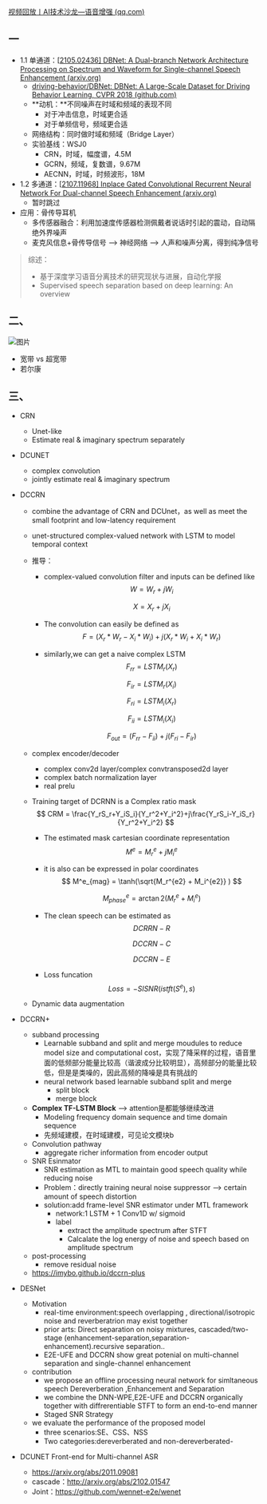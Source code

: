 [视频回放丨AI技术沙龙—语音增强 (qq.com)](https://mp.weixin.qq.com/s/TUSBZXCm0M0-lYZYgCttWg)

## 一

- 1.1 单通道：[[2105.02436\] DBNet: A Dual-branch Network Architecture Processing on Spectrum and Waveform for Single-channel Speech Enhancement (arxiv.org)](https://arxiv.org/abs/2105.02436)
  - [driving-behavior/DBNet: DBNet: A Large-Scale Dataset for Driving Behavior Learning, CVPR 2018 (github.com)](https://github.com/driving-behavior/DBNet)
  - **动机：**不同噪声在时域和频域的表现不同
    - 对于冲击信息，时域更合适
    - 对于单频信号，频域更合适
  - 网络结构：同时做时域和频域（Bridge Layer）
  - 实验基线：WSJ0
    - CRN，时域，幅度谱，4.5M
    - GCRN，频域，复数谱，9.67M
    - AECNN，时域，时频波形，18M
- 1.2 多通道：[[2107.11968\] Inplace Gated Convolutional Recurrent Neural Network For Dual-channel Speech Enhancement (arxiv.org)](https://arxiv.org/abs/2107.11968)
  - 暂时跳过
- 应用：骨传导耳机
  - 多传感器融合：利用加速度传感器检测佩戴者说话时引起的震动，自动隔绝外界噪声
  - 麦克风信息+骨传导信号 -->  神经网络  --> 人声和噪声分离，得到纯净信号

> 综述：
>
> - 基于深度学习语音分离技术的研究现状与进展，自动化学报
> - Supervised speech separation based on deep learning: An overview

## 二、

![图片](https://mmbiz.qpic.cn/mmbiz_png/YtgMd9orlsRFOyqXL5OxCjNksRibV9VAZwyoQb46aSLkP9lNcLYFuYyUaUJtY27tLVJb3VbK1ZeHCK0jdVtsQ7A/640?wx_fmt=png&tp=webp&wxfrom=5&wx_lazy=1&wx_co=1)

- 宽带 vs 超宽带
- 若尔康

## 三、

- CRN
  - Unet-like
  - Estimate real & imaginary spectrum separately

- DCUNET
  - complex convolution
  - jointly estimate real & imaginary spectrum

- DCCRN

  - combine the advantage of CRN and DCUnet，as well as meet the small footprint and low-latency requirement

  - unet-structured complex-valued network with LSTM to model temporal context

  - 推导：

    - complex-valued convolution filter and inputs can be defined like
      $$
      W = W_r + jW_i
      $$

      $$
      X = X_r + jX_i
      $$

    - The convolution can easily  be defined as 
      $$
      F = (X_r*W_r-X_i*W_i)+j(X_r*W_i+X_i*W_r)
      $$

    - similarly,we can get a naive complex LSTM
      $$
      F_{rr}=LSTM_r(X_r)
      $$

      $$
      F_{ir}=LSTM_r(X_i)
      $$

      $$
      F_{ri}=LSTM_i(X_r)
      $$

      $$
      F_{ii}=LSTM_i(X_i)
      $$

      $$
      F_{out}= (F_{rr}-F_{ii}) + j(F_{ri}-F_{ir})
      $$

  - complex encoder/decoder

    - complex conv2d layer/complex convtransposed2d layer
    - complex batch normalization layer
    - real prelu

  - Training target of DCRNN is a Complex ratio mask
    $$
    CRM = \frac{Y_rS_r+Y_iS_i}{Y_r^2+Y_i^2}+j\frac{Y_rS_i-Y_iS_r}{Y_r^2+Y_i^2}
    $$

    - The estimated mask cartesian coordinate representation
      $$
      M^e=M^e_r+jM_i^e
      $$

    - it is also can be expressed in polar coordinates
      $$
      M^e_{mag} = \tanh(\sqrt{M_r^{e2} + M_i^{e2}} )
      $$

      $$
      M^e_{phase} = \arctan2({M_r^{e} + M_i^{e}} )
      $$

    - The clean speech can be estimated as
      $$
      DCRRN-R
      $$

      $$
      DCCRN-C
      $$

      $$
      DCCRN-E
      $$

    - Loss funcation
      $$
      Loss = -SISNR(istft(S^e),s)
      $$

  - Dynamic data augmentation

- DCCRN+
  - subband processing
    - Learnable subband and split and merge moudules to reduce model size and computational cost，实现了降采样的过程，语音里面的低频部分能量比较高（谐波成分比较明显），高频部分的能量比较低，但是是类噪的，因此高频的降噪是具有挑战的
    - neural network based learnable subband split and merge
      - split block
      - merge block
  - **Complex TF-LSTM Block**  --> attention是都能够继续改进 
    - Modeling frequency domain sequence and time domain sequence
    - 先频域建模，在时域建模，可见论文模块b
  - Convolution pathway
    - aggregate richer information from encoder output
  - SNR Esinmator
    - SNR estimation as MTL to maintain good speech quality while reducing noise
    - Problem：directly training neural noise suppressor --> certain amount of speech distortion
    - solution:add frame-level SNR estimator under MTL framework
      - network:1 LSTM + 1 Conv1D w/ sigmoid
      - label
        - extract the amplitude spectrum after STFT
        - Calcalate the log energy of noise and speech based on amplitude spectrum
  - post-processing
    - remove residual noise
  - https://imybo.github.io/dccrn-plus

- DESNet
  - Motivation
    - real-time environment:speech overlapping , directional/isotropic noise and reverberatrion may exist together
    - prior arts: Direct separation on noisy mixtures, cascaded/two-stage (enhancement-separation,separation-enhancement).recursive separation..
    - E2E-UFE and DCCRN show great potenial on multi-channel separation and single-channel enhancement
  - contribution
    - we propose an offline processing neural network for simltaneous speech Dereverberation ,Enhancement and Separation
    - we combine the DNN-WPE,E2E-UFE and DCCRN organically together with diffrerentiable STFT to form an end-to-end manner
    - Staged SNR Strategy
  - we evaluate the performance of the proposed model
    - three scenarios:SE、CSS、NSS
    - Two categories:dereverberated and non-dereverberated-
- DCUNET Front-end for Multi-channel ASR
  - https://arxiv.org/abs/2011.09081
  - cascade：http://arxiv.org/abs/2102.01547
  - Joint：https://github.com/wennet-e2e/wenet













































